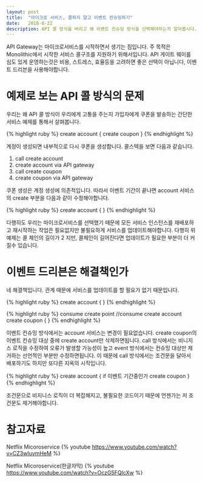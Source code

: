 ```yaml
---
layout: post
title:  "마이크로 서비스, 콜하지 말고 이벤트 컨슈밍하기"
date:   2018-8-22
description: API 콜 방식을 버리고 왜 이벤트 컨슈밍 방식을 선택해야하는지 알아봅시다.
---
```


<p class="intro"><span class="dropcap">A</span>PI Gateway는 마이크로서비스를 시작하면서 생기는 짐입니다. 주 목적은 Monolithic에서 시작한 서비스 콜구조를 지원하기 위해서입니다. API 게이트 웨이를 심도 있게 운영하는것은 비용, 스트레스, 효율등을 고려하면 좋은 선택이 아닙니다, 이벤트 드리븐을 사용해야합니다.</p>

# 예제로 보는 API 콜 방식의 문제
우리는 왜 API 콜 방식이 우리에게 고통을 주는지 가입자에게 쿠폰을 발송하는 간단한 서비스 예제를 통해서 살펴봅니다.

{% highlight ruby %}
create account {
   create coupon
}
{% endhighlight %}

계정이 생성되면 내부적으로 다시 쿠폰을 생성합니다.  콜스텍을 보면 다음과 같습니다.
1. call create account
2. create account via API gateway
3. call create coupon
4. create coupon via API gateway

쿠폰 생성은 계정 생성에 의존적입니다. 따라서 이벤트 기간이 끝나면 account 서비스의 create 부분을 다음과 같이 수정해야합니다.

{% highlight ruby %}
create account {
}
{% endhighlight %}

다행히도 우리는 마이크로서비스를 선택했기 때문에 모든 서비스 인스턴스를 재배포하고 재시작하는 작업은 필요없지만 불필요하게 서비스를 업데이트해야합니다. 다행히 위 예제는 콜 체인의 길이가 2 지만, 콜체인이 길어진다면 업데이트가 필요한 부분이 더 커질수 있습니다.

# 이벤트 드리븐은 해결책인가
네 해결책입니다. 관계 때문에 서비스를 업데이트를 할 필요가 없기 때문입니다.

{% highlight ruby %}
create account {
}
{% endhighlight %}

{% highlight ruby %}
consume create point
//consume create account
create coupon {
}
{% endhighlight %}

이벤트 컨슈밍 방식에서는 account 서비스는 변경이 필요없습니다. create coupon의 이벤트 컨슈밍 대상 중에 create account만 삭제하면됩니다. call 방식에서는 비니지스 로직을 수정하여 오류가 발생할 가능성이 높고 event 방식에서는 컨슈밍 대상만 제거하는 선언적인 부분만 수정하면됩니다. 이 때문에 call 방식에서는 조건문을 달아서 배포하기도 하지만 또다른 지옥의 시작입니다.

{% highlight ruby %}
create account {
   if 이벤트 기간중인가
      create coupon
}
{% endhighlight %}

조건문으로 비지니스 로직이 더 복잡해지고, 불필요한 코드이기 때문에 언젠가는 저 조건문도 제거해야합니다.

# 참고자료
Netflix Micoroservice
{% youtube https://www.youtube.com/watch?v=CZ3wIuvmHeM %}

Netflix Micoroservice(한글자막)
{% youtube https://www.youtube.com/watch?v=OczG5FQIcXw %}
